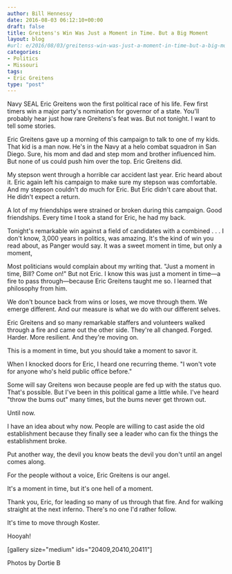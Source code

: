 ```yaml
---
author: Bill Hennessy
date: 2016-08-03 06:12:10+00:00
draft: false
title: Greitens's Win Was Just a Moment in Time. But a Big Moment
layout: blog
#url: e/2016/08/03/greitenss-win-was-just-a-moment-in-time-but-a-big-moment/
categories:
- Politics
- Missouri
tags:
- Eric Greitens
type: "post"
---
```


Navy SEAL Eric Greitens won the first political race of his life. Few first timers win a major party's nomination for governor of a state. You'll probably hear just how rare Greitens's feat was. But not tonight. I want to tell some stories.

Eric Greitens gave up a morning of this campaign to talk to one of my kids. That kid is a man now. He's in the Navy at a helo combat squadron in San Diego. Sure, his mom and dad and step mom and brother influenced him. But none of us could push him over the top. Eric Greitens did.

My stepson went through a horrible car accident last year. Eric heard about it. Eric again left his campaign to make sure my stepson was comfortable. And my stepson couldn't do much for Eric. But Eric didn't care about that. He didn't expect a return.

A lot of my friendships were strained or broken during this campaign. Good friendships. Every time I took a stand for Eric, he had my back.

Tonight's remarkable win against a field of candidates with a combined . . . I don't know, 3,000 years in politics, was amazing. It's the kind of win you read about, as Panger would say. It was a sweet moment in time, but only a moment,

Most politicians would complain about my writing that. "Just a moment in time, Bill? Come on!" But not Eric. I know this was just a moment in time—a fire to pass through—because Eric Greitens taught me so. I learned that philosophy from him.

We don't bounce back from wins or loses, we move through them. We emerge different. And our measure is what we do with our different selves.

Eric Greitens and so many remarkable staffers and volunteers walked through a fire and came out the other side. They're all changed. Forged. Harder. More resilient. And they're moving on.

This is a moment in time, but you should take a moment to savor it.

When I knocked doors for Eric, I heard one recurring theme. "I won't vote for anyone who's held public office before."

Some will say Greitens won because people are fed up with the status quo. That's possible. But I've been in this political game a little while. I've heard "throw the bums out" many times, but the bums never get thrown out.

Until now.

I have an idea about why now. People are willing to cast aside the old establishment because they finally see a leader who can fix the things the establishment broke.

Put another way, the devil you know beats the devil you don't until an angel comes along.

For the people without a voice, Eric Greitens is our angel.

It's a moment in time, but it's one hell of a moment.

Thank you, Eric, for leading so many  of us through that fire. And for walking straight at the next inferno. There's no one I'd rather follow.

It's time to move through Koster.

Hooyah!

[gallery size="medium" ids="20409,20410,20411"]

Photos by Dortie B

